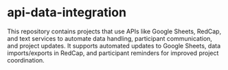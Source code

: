 # api-data-integration
This repository contains projects that use APIs like Google Sheets, RedCap, and text services to automate data handling, participant communication, and project updates. It supports automated updates to Google Sheets, data imports/exports in RedCap, and participant reminders for improved project coordination.
